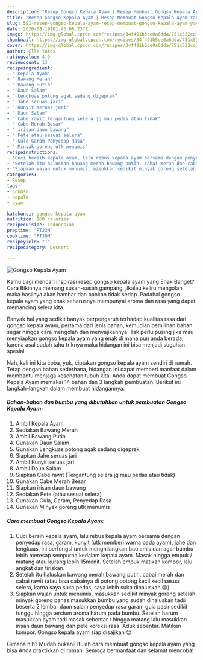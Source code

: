 ```yaml
---
description: "Resep Gongso Kepala Ayam | Resep Membuat Gongso Kepala Ayam Yang Enak Dan Mudah"
title: "Resep Gongso Kepala Ayam | Resep Membuat Gongso Kepala Ayam Yang Enak Dan Mudah"
slug: 591-resep-gongso-kepala-ayam-resep-membuat-gongso-kepala-ayam-yang-enak-dan-mudah
date: 2020-08-19T01:45:08.237Z
image: https://img-global.cpcdn.com/recipes/34f491b5ce0a6dda/751x532cq70/gongso-kepala-ayam-foto-resep-utama.jpg
thumbnail: https://img-global.cpcdn.com/recipes/34f491b5ce0a6dda/751x532cq70/gongso-kepala-ayam-foto-resep-utama.jpg
cover: https://img-global.cpcdn.com/recipes/34f491b5ce0a6dda/751x532cq70/gongso-kepala-ayam-foto-resep-utama.jpg
author: Ella Yates
ratingvalue: 4.9
reviewcount: 13
recipeingredient:
- " Kepala Ayam"
- " Bawang Merah"
- " Bawang Putih"
- " Daun Salam"
- " Lengkuas potong agak sedang digeprek"
- " Jahe seruas jari"
- " Kunyit seruas jari"
- " Daun Salam"
- " Cabe rawit Tergantung selera jg mau pedas atau tidak"
- " Cabe Merah Besar"
- " irisan daun bawang"
- " Pete atau sesuai selera"
- " Gula Garam Penyedap Rasa"
- " Minyak goreng utk menumis"
recipeinstructions:
- "Cuci bersih kepala ayam, lalu rebus kepala ayam bersama dengan penyedap rasa, garam, kunyit (utk memberi warna pada ayam), jahe dan lengkuas, ini berfungsi untuk menghilangkan bau amis dan agar bumbu lebih meresap sempurna kedalam kepala ayam. Masak hingga empuk / matang atau kurang lebih 15menit. Setelah empuk matikan kompor, lalu angkat dan tiriskan."
- "Setelah itu haluskan bawang merah bawang putih, cabai merah dan cabai rawit (atau bisa cabainya di potong potong kecil kecil sesuai selera, karna saya suka pedas, saya lebih suka dihaluskan 😁)"
- "Siapkan wajan untuk menumis, masukkan sedikit minyak goreng setelah minyak goreng panas masukkan bumbu yang sudah dihaluskan tadii beserta 2 lembar daun salam penyedap rasa garam gula pasir sedikit tunggu hingga tercium aroma harum pada bumbu. Setelah harum masukkan ayam tadi masak sebentar / hingga matang lalu masukkan irisan daun bawang dan pete koreksi rasa. Aduk sebentar. Matikan kompor. Gongso kepala ayam siap disajikan 😊"
categories:
- Resep
tags:
- gongso
- kepala
- ayam

katakunci: gongso kepala ayam 
nutrition: 160 calories
recipecuisine: Indonesian
preptime: "PT23M"
cooktime: "PT39M"
recipeyield: "1"
recipecategory: Dessert

---
```



![Gongso Kepala Ayam](https://img-global.cpcdn.com/recipes/34f491b5ce0a6dda/751x532cq70/gongso-kepala-ayam-foto-resep-utama.jpg)

Kamu Lagi mencari inspirasi resep gongso kepala ayam yang Enak Banget? Cara Bikinnya memang susah-susah gampang. jikalau keliru mengolah maka hasilnya akan hambar dan bahkan tidak sedap. Padahal gongso kepala ayam yang enak seharusnya mempunyai aroma dan rasa yang dapat memancing selera kita.



Banyak hal yang sedikit banyak berpengaruh terhadap kualitas rasa dari gongso kepala ayam, pertama dari jenis bahan, kemudian pemilihan bahan segar hingga cara mengolah dan menyajikannya. Tak perlu pusing jika mau menyiapkan gongso kepala ayam yang enak di mana pun anda berada, karena asal sudah tahu triknya maka hidangan ini bisa menjadi suguhan spesial.


Nah, kali ini kita coba, yuk, ciptakan gongso kepala ayam sendiri di rumah. Tetap dengan bahan sederhana, hidangan ini dapat memberi manfaat dalam membantu menjaga kesehatan tubuh kita. Anda dapat membuat Gongso Kepala Ayam memakai 14 bahan dan 3 langkah pembuatan. Berikut ini langkah-langkah dalam membuat hidangannya.

<!--inarticleads1-->

##### Bahan-bahan dan bumbu yang dibutuhkan untuk pembuatan Gongso Kepala Ayam:

1. Ambil  Kepala Ayam
1. Sediakan  Bawang Merah
1. Ambil  Bawang Putih
1. Gunakan  Daun Salam
1. Gunakan  Lengkuas potong agak sedang digeprek
1. Siapkan  Jahe seruas jari
1. Ambil  Kunyit seruas jari
1. Ambil  Daun Salam
1. Siapkan  Cabe rawit (Tergantung selera jg mau pedas atau tidak)
1. Gunakan  Cabe Merah Besar
1. Siapkan  irisan daun bawang
1. Sediakan  Pete (atau sesuai selera)
1. Gunakan  Gula, Garam, Penyedap Rasa
1. Gunakan  Minyak goreng utk menumis




<!--inarticleads2-->

##### Cara membuat Gongso Kepala Ayam:

1. Cuci bersih kepala ayam, lalu rebus kepala ayam bersama dengan penyedap rasa, garam, kunyit (utk memberi warna pada ayam), jahe dan lengkuas, ini berfungsi untuk menghilangkan bau amis dan agar bumbu lebih meresap sempurna kedalam kepala ayam. Masak hingga empuk / matang atau kurang lebih 15menit. Setelah empuk matikan kompor, lalu angkat dan tiriskan.
1. Setelah itu haluskan bawang merah bawang putih, cabai merah dan cabai rawit (atau bisa cabainya di potong potong kecil kecil sesuai selera, karna saya suka pedas, saya lebih suka dihaluskan 😁)
1. Siapkan wajan untuk menumis, masukkan sedikit minyak goreng setelah minyak goreng panas masukkan bumbu yang sudah dihaluskan tadii beserta 2 lembar daun salam penyedap rasa garam gula pasir sedikit tunggu hingga tercium aroma harum pada bumbu. Setelah harum masukkan ayam tadi masak sebentar / hingga matang lalu masukkan irisan daun bawang dan pete koreksi rasa. Aduk sebentar. Matikan kompor. Gongso kepala ayam siap disajikan 😊




Gimana nih? Mudah bukan? Itulah cara membuat gongso kepala ayam yang bisa Anda praktikkan di rumah. Semoga bermanfaat dan selamat mencoba!
